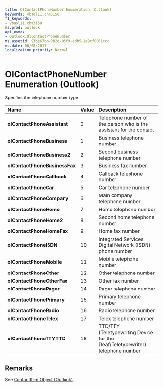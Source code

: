 ```yaml
---
title: OlContactPhoneNumber Enumeration (Outlook)
keywords: vbaol11.chm3150
f1_keywords:
- vbaol11.chm3150
ms.prod: outlook
api_name:
- Outlook.OlContactPhoneNumber
ms.assetid: 93be67bb-9b2d-05f9-edb5-1e9cf0061ccc
ms.date: 06/08/2017
localization_priority: Normal
---
```



# OlContactPhoneNumber Enumeration (Outlook)

Specfies the telephone number type.



|Name|Value|Description|
|:-----|:-----|:-----|
| **olContactPhoneAssistant**|0|Telephone number of the person who is the assistant for the contact|
| **olContactPhoneBusiness**|1|Business telephone number|
| **olContactPhoneBusiness2**|2|Second business telephone number|
| **olContactPhoneBusinessFax**|3|Business fax number|
| **olContactPhoneCallback**|4|Callback telephone number|
| **olContactPhoneCar**|5|Car telephone number|
| **olContactPhoneCompany**|6|Main company telephone number|
| **olContactPhoneHome**|7|Home telephone number|
| **olContactPhoneHome2**|8|Second home telephone number|
| **olContactPhoneHomeFax**|9|Home fax number|
| **olContactPhoneISDN**|10|Integrated Services Digital Network (ISDN) phone number|
| **olContactPhoneMobile**|11|Mobile telephone number|
| **olContactPhoneOther**|12|Other telephone number|
| **olContactPhoneOtherFax**|13|Other fax number|
| **olContactPhonePager**|14|Pager telephone number|
| **olContactPhonePrimary**|15|Primary telephone number|
| **olContactPhoneRadio**|16|Radio telephone number|
| **olContactPhoneTelex**|17|Telex telephone number|
| **olContactPhoneTTYTTD**|18|TTD/TTY (Teletypewriting Device for the Deaf/Teletypewriter) telephone number|

## Remarks

See [ContactItem Object (Outlook)](Outlook.ContactItem.md).


